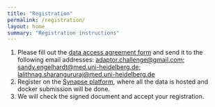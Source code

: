 ```yaml
---
title: "Registration"
permalink: /registration/
layout: home
summary: "Registration instructions"
---
```



1. Please fill out the <a href="/assets/files/Data_Access_Agreement_AdaptOR21_v2.0.pdf">data access agreement form</a> and send it to the following email addresses: [adaptor.challenge@gmail.com; sandy.engelhardt@med.uni-heidelberg.de; lalithnag.sharangururaj@med.uni-heidelberg.de](mailto:adaptor.challenge@gmail.com,sandy.engelhardt@med.uni-heidelberg.de,lalithnag.sharangururaj@med.uni-heidelberg.de)
2. Register on the [Synapse platform](https://www.synapse.org/AdaptOR_Challenge_2021_MICCAI), where all the data is hosted and docker submission will be done.
3. We will check the signed document and accept your registration.
